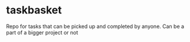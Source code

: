 # taskbasket
Repo for tasks that can be picked up and completed by anyone. Can be a part of a bigger project or not
